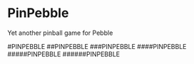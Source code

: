 # PinPebble
Yet another pinball game for Pebble

#PINPEBBLE
##PINPEBBLE
###PINPEBBLE
####PINPEBBLE
#####PINPEBBLE
######PINPEBBLE
